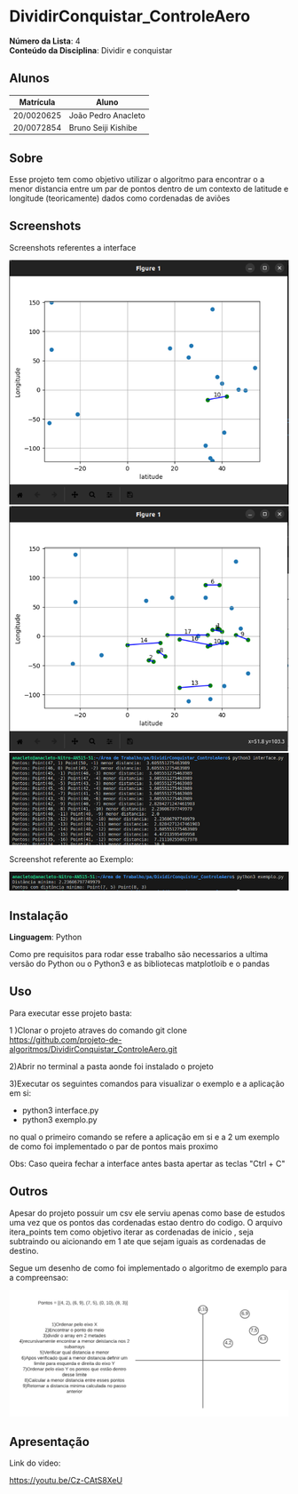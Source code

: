# DividirConquistar_ControleAero

**Número da Lista**: 4<br>
**Conteúdo da Disciplina**: Dividir e conquistar <br>

## Alunos
|Matrícula | Aluno |
| -- | -- |
| 20/0020625  |  João Pedro Anacleto|
| 20/0072854|  Bruno Seiji Kishibe |

## Sobre 

Esse projeto tem como objetivo utilizar o algoritmo para encontrar o a menor distancia entre um par de pontos dentro de um contexto de latitude e longitude (teoricamente) dados como cordenadas de aviões

## Screenshots

Screenshots referentes a interface

![ interface](imagens/1.png)
![ interface 2](imagens/2.png)
![ console da interface](imagens/3.png)

Screenshot referente ao Exemplo:

![Exemplo](imagens/4.png)

## Instalação 
**Linguagem**: Python<br>

Como pre requisitos para rodar esse trabalho são necessarios a ultima versão do Python ou o Python3 e as bibliotecas matplotloib e o pandas


## Uso 
Para executar esse projeto basta:

1 )Clonar o projeto atraves do comando git clone https://github.com/projeto-de-algoritmos/DividirConquistar_ControleAero.git

2)Abrir no terminal a pasta aonde foi instalado o projeto

3)Executar os seguintes comandos para visualizar o exemplo e a aplicação em si:
 - python3 interface.py
 - python3 exemplo.py

no qual o primeiro comando se refere a aplicação em si e a 2 um exemplo de como foi implementado o par de pontos mais proximo

Obs: Caso queira fechar a interface antes basta apertar as teclas "Ctrl + C"

## Outros 

Apesar do projeto possuir um csv ele serviu apenas como base de estudos uma vez que os pontos das cordenadas estao dentro do codigo.
O arquivo itera_points tem como objetivo iterar as cordenadas de inicio , seja subtraindo ou aicionando em 1 ate que sejam iguais as cordenadas de destino.

Segue um desenho de como foi implementado o algoritmo de exemplo para a compreensao:

![exemplo](imagens/exemplo_foto.png)


## Apresentação

Link do video:

https://youtu.be/Cz-CAtS8XeU
